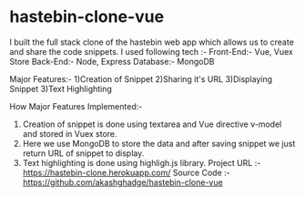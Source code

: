 # hastebin-clone-vue

I built the full stack clone of the hastebin web app which allows us to create and share the code snippets.
I used following tech :-
Front-End:- Vue, Vuex Store
Back-End:- Node, Express
Database:- MongoDB

Major Features:-
1)Creation of Snippet
2)Sharing it's URL
3)Displaying Snippet
3)Text Highlighting

How Major Features Implemented:-
1) Creation of snippet is done using textarea and Vue directive v-model and stored in Vuex store.
2) Here we use MongoDB to store the data and after saving snippet we just return URL of snippet to display.
3) Text highlighting is done using highligh.js library.
Project URL :- https://hastebin-clone.herokuapp.com/
Source Code :- https://github.com/akashghadge/hastebin-clone-vue
